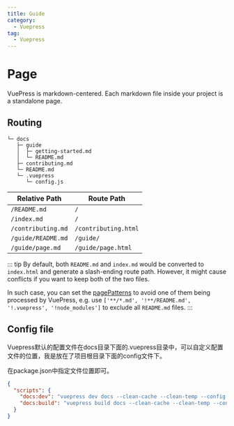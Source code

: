 ```yaml
---
title: Guide
category: 
  - Vuepress
tag:
  - Vuepress  
---
```


# Page

VuePress is markdown-centered. Each markdown file inside your project is a standalone page.

## Routing

```
└─ docs
   ├─ guide
   │  ├─ getting-started.md
   │  └─ README.md
   ├─ contributing.md
   └─ README.md
   └─ .vuepress
      └─ config.js
```

|   Relative Path    |      Route Path      |
|--------------------|----------------------|
| `/README.md`       | `/`                  |
| `/index.md`        | `/`                  |
| `/contributing.md` | `/contributing.html` |
| `/guide/README.md` | `/guide/`            |
| `/guide/page.md`   | `/guide/page.html`   |

::: tip
By default, both `README.md` and `index.md` would be converted to `index.html` and generate a slash-ending route path. However, it might cause conflicts if you want to keep both of the two files.

In such case, you can set the [pagePatterns](../reference/config.md#pagepatterns) to avoid one of them being processed by VuePress, e.g. use `['**/*.md', '!**/README.md', '!.vuepress', '!node_modules']` to exclude all `README.md` files.
:::

## Config file

Vuepress默认的配置文件在docs目录下面的.vuepress目录中，可以自定义配置文件的位置，我是放在了项目根目录下面的config文件下。

在package.json中指定文件位置即可。

```json
{
  "scripts": {
    "docs:dev": "vuepress dev docs --clean-cache --clean-temp --config config/config.ts",
    "docs:build": "vuepress build docs --clean-cache --clean-temp --config config/config.ts"
  }
}
```